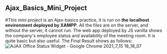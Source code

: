 ## Ajax_Basics_Mini_Project
#This mini project is an Ajax-basics practice, it is run on **the localhost environment deployed by XAMPP**. All the files are on the server, and without the server, it cannot run. The web app deployed by JS vanilla shows the company's employee status and availability of the meeting room. It is quite basic but also useful. The Final Result shows as follows:
![AJAX Office Status Widget - Google Chrome 2021_7_15 18_18_07](https://user-images.githubusercontent.com/80680320/125774873-f1d7d9b3-14c8-40e2-b3cb-441e78822018.png)
